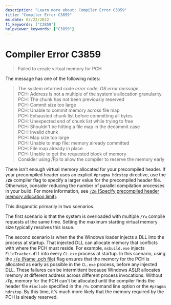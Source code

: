 ```yaml
---
description: "Learn more about: Compiler Error C3859"
title: "Compiler Error C3859"
ms.date: 02/22/2022
f1_keywords: ["C3859"]
helpviewer_keywords: ["C3859"]
---
```

# Compiler Error C3859

> Failed to create virtual memory for PCH

The message has one of the following notes:
>The system returned code *error code*: *OS error message*\
>PCH: Address is not a multiple of the system's allocation granularity\
>PCH: The chunk has not been previously reserved\
>PCH: Commit size too large\
>PCH: Unable to commit memory across file map\
>PCH: Exhausted chunk list before committing all bytes\
>PCH: Unexpected end of chunk list while trying to free\
>PCH: Shouldn't be hitting a file map in the decommit case\
>PCH: Invalid chunk\
>PCH: Map size too large\
>PCH: Unable to map file: memory already committed\
>PCH: File map already in place\
>PCH: Unable to get the requested block of memory\
>Consider using /Fp to allow the compiler to reserve the memory early

There isn't enough virtual memory allocated for your precompiled header. If your precompiled header uses an explicit `#pragma hdrstop` directive, use the **`/Zm`** compiler flag to specify a larger value for the precompiled header file. Otherwise, consider reducing the number of parallel compilation processes in your build. For more information, see [`/Zm` (Specify precompiled header memory allocation limit)](../../build/reference/zm-specify-precompiled-header-memory-allocation-limit.md).

This disganotic primarily in two scenarios. 

The first scenario is that the system is overloaded with multiple `/Yu` compile requests at the same time. Setting the maximum starting virtual memory size typically resolves this issue.

The second scenario is when the the Windows loader injects a DLL into the process at startup. That injected DLL can allocate memory that conflicts with where the PCH must reside. For example, `msbuild.exe` injects `FileTracker.dll` into every `CL.exe` process at startup. In this scenario, using the [`/Fp` (Name .pch file)](../../build/reference/fp-name-dot-pch-file.md) flag ensures that the memory for the PCH is allocated as early as possible in the `CL.exe` process, before any injected DLL. These failures can be intermittent because Windows ASLR allocates memory at different address across different process invocations. Without `/Fp`, memory for the PCH can't be allocated until the compiler finds the header file `#include` specified in the `/Yu` command line option or the `#pragma hdrstop`. By this time, it's much more likely that the memory required by the PCH is already reserved.
